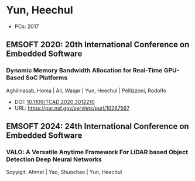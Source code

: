 # Yun, Heechul

* PCs: 2017

## EMSOFT 2020: 20th International Conference on Embedded Software

### Dynamic Memory Bandwidth Allocation for Real-Time GPU-Based SoC Platforms
Aghilinasab, Homa | Ali, Waqar | Yun, Heechul | Pellizzoni, Rodolfo
* DOI: [10.1109/TCAD.2020.3012210](https://doi.org/10.1109/TCAD.2020.3012210)
* URL: <https://par.nsf.gov/servlets/purl/10267567>

## EMSOFT 2024: 24th International Conference on Embedded Software

### VALO: A Versatile Anytime Framework For LiDAR based Object Detection Deep Neural Networks
Soyyigit, Ahmet | Yao, Shuochao | Yun, Heechul

